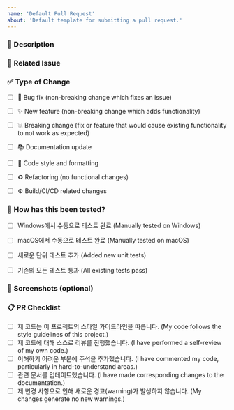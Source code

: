 ```yaml
---
name: 'Default Pull Request'
about: 'Default template for submitting a pull request.'
---
```


### 📝 Description

<!-- 변경 사항에 대해 명확하고 간결하게 설명해주세요. -->
<!-- Please provide a clear and concise description of the changes. -->


### 🔗 Related Issue

<!-- 이 PR이 해결하는 이슈에 대한 링크를 남겨주세요. 예: Fixes #123 -->
<!-- Link to the issue that this PR addresses. e.g., Fixes #123 -->


### ✅ Type of Change

<!-- 해당하는 모든 항목에 [x]로 표시해주세요. -->
<!-- Please put an `x` in all the boxes that apply. -->

- [ ] 🐛 Bug fix (non-breaking change which fixes an issue)
- [ ] ✨ New feature (non-breaking change which adds functionality)
- [ ] 💥 Breaking change (fix or feature that would cause existing functionality to not work as expected)
- [ ] 📚 Documentation update
- [ ] 💅 Code style and formatting
- [ ] ♻️ Refactoring (no functional changes)
- [ ] ⚙️ Build/CI/CD related changes


### 🧪 How has this been tested?

<!-- 변경 사항을 검증하기 위해 실행한 테스트에 대해 설명해주세요. -->
<!-- Please describe the tests that you ran to verify your changes. -->

- [ ] Windows에서 수동으로 테스트 완료 (Manually tested on Windows)
- [ ] macOS에서 수동으로 테스트 완료 (Manually tested on macOS)
- [ ] 새로운 단위 테스트 추가 (Added new unit tests)
- [ ] 기존의 모든 테스트 통과 (All existing tests pass)


### 📸 Screenshots (optional)

<!-- UI에 변경 사항이 있는 경우, 전/후를 보여주는 스크린샷을 첨부해주세요. -->
<!-- If your changes affect the UI, please add screenshots demonstrating the before and after. -->


### 📋 PR Checklist

<!-- PR을 제출하기 전에 모든 항목을 확인해주세요. -->
<!-- Before submitting the PR, please make sure you have checked all the following. -->

- [ ] 제 코드는 이 프로젝트의 스타일 가이드라인을 따릅니다. (My code follows the style guidelines of this project.)
- [ ] 제 코드에 대해 스스로 리뷰를 진행했습니다. (I have performed a self-review of my own code.)
- [ ] 이해하기 어려운 부분에 주석을 추가했습니다. (I have commented my code, particularly in hard-to-understand areas.)
- [ ] 관련 문서를 업데이트했습니다. (I have made corresponding changes to the documentation.)
- [ ] 제 변경 사항으로 인해 새로운 경고(warning)가 발생하지 않습니다. (My changes generate no new warnings.)

